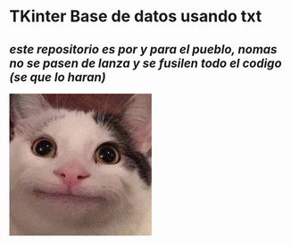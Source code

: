 # TKinter Base de datos usando txt
## *este repositorio es por y para el pueblo, nomas no se pasen de lanza y se fusilen todo el codigo (se que lo haran)*

![belugaCat](img/beluga.jpg "gg")

